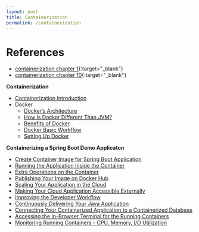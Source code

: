 ```yaml
---
layout: post
title: Containerization
permalink: /containerization
---
```


# References
- [containerization chapter 1](https://dzone.com/refcardz/java-containerization?chapter=1){:target="_blank"}
- [containerization chapter 10](https://dzone.com/refcardz/java-containerization?chapter=10){:target="_blank"}

**Containerization**
- [Containerization Introduction](/containerization/introduction)
- Docker
  - [Docker’s Architecture](/docker/architecture)
  - [How Is Docker Different Than JVM?](/docker/docker-vs-jvm)
  - [Benefits of Docker](/docker/benefits)
  - [Docker Basic Workflow](/docker/workflow)
  - [Setting Up Docker](/docker/setup)

**Containerizing a Spring Boot Demo Applicaton**
- [Create Container Image for Spring Boot Application](/docker/create-container-image)
- [Running the Application Inside the Container](/docker/run-application-in-container)
- [Extra Operations on the Container](/docker/extra-operations-on-container)
- [Publishing Your Image on Docker Hub](/docker/publih-to-docker-hub)
- [Scaling Your Application in the Cloud](/docker/scaling-in-cloud)
- [Making Your Cloud Application Accessible Externally](/docker/make-application-accessible-externally)
- [Improving the Developer Workflow](/docker/improve-developer-workflow)
- [Continuously Delivering Your Java Application](/docker/continuos-deliver-application)
- [Connecting Your Containerized Application to a Containerized Database](/docker/connect-to-containerized-db)
- [Accessing the In-Browser Terminal for the Running Containers](/docker/in-browser-terminal)
- [Monitoring Running Containers - CPU, Memory, I/O Utilization](/docker/monitoring-containers)
